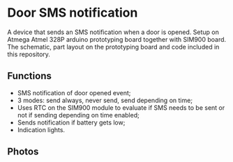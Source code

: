 # Door SMS notification

A device that sends an SMS notification when a door is opened. Setup on Atmega Atmel 328P arduino prototyping board together with SIM900 board. The schematic, part layout on the prototyping board and code included in this repository.

## Functions

* SMS notification of door opened event;
* 3 modes: send always, never send, send depending on time;
* Uses RTC on the SIM900 module to evaluate if SMS needs to be sent or not if sending depending on time enabled;
* Sends notification if battery gets low;
* Indication lights.

## Photos

